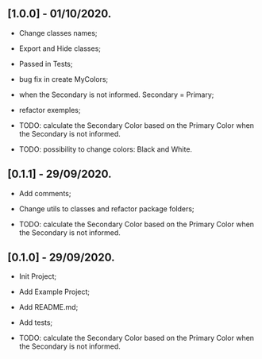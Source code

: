 ## [1.0.0] - 01/10/2020.

* Change classes names;
* Export and Hide classes;
* Passed in Tests;
* bug fix in create MyColors;
* when the Secondary is not informed. Secondary = Primary;
* refactor exemples;

* TODO: calculate the Secondary Color based on the Primary Color when the Secondary is not informed.
* TODO: possibility to change colors: Black and White.

## [0.1.1] - 29/09/2020.

* Add comments;
* Change utils to classes and refactor package folders;

* TODO: calculate the Secondary Color based on the Primary Color when the Secondary is not informed.

## [0.1.0] - 29/09/2020.

* Init Project;
* Add Example Project;
* Add README.md;
* Add tests;

* TODO: calculate the Secondary Color based on the Primary Color when the Secondary is not informed.
